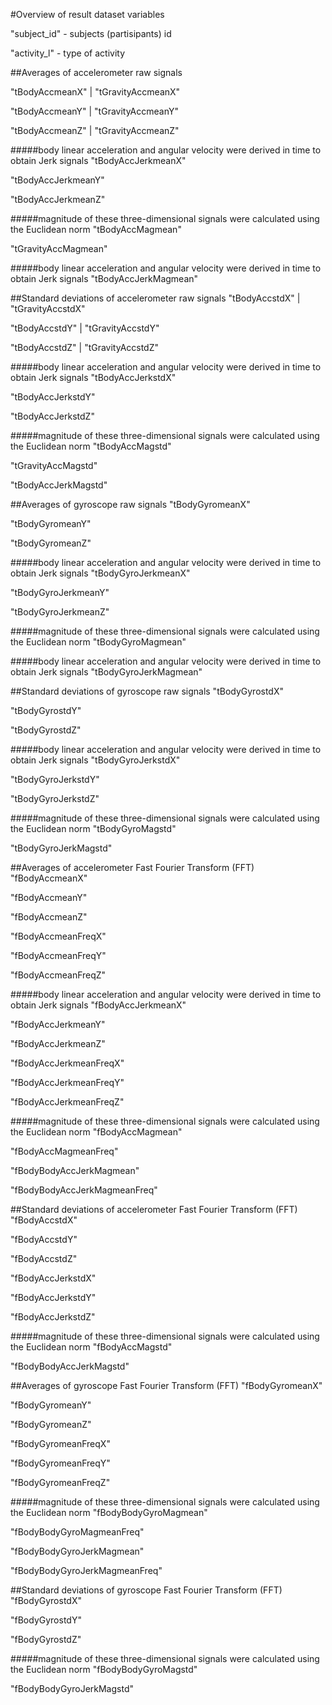 #Overview of result dataset variables

"subject_id" - subjects (partisipants) id

"activity_l" - type of activity

##Averages of accelerometer raw signals

"tBodyAccmeanX" | "tGravityAccmeanX"

"tBodyAccmeanY" | "tGravityAccmeanY"

"tBodyAccmeanZ" | "tGravityAccmeanZ"

#####body linear acceleration and angular velocity were derived in time to obtain Jerk signals
"tBodyAccJerkmeanX"

"tBodyAccJerkmeanY"

"tBodyAccJerkmeanZ"

#####magnitude of these three-dimensional signals were calculated using the Euclidean norm
"tBodyAccMagmean" 


"tGravityAccMagmean"

#####body linear acceleration and angular velocity were derived in time to obtain Jerk signals
"tBodyAccJerkMagmean" 




##Standard deviations of accelerometer raw signals
"tBodyAccstdX" | "tGravityAccstdX" 

"tBodyAccstdY" | "tGravityAccstdY" 

"tBodyAccstdZ" | "tGravityAccstdZ" 


#####body linear acceleration and angular velocity were derived in time to obtain Jerk signals
"tBodyAccJerkstdX" 

"tBodyAccJerkstdY" 

"tBodyAccJerkstdZ" 

#####magnitude of these three-dimensional signals were calculated using the Euclidean norm
"tBodyAccMagstd" 


"tGravityAccMagstd" 


"tBodyAccJerkMagstd" 






##Averages of gyroscope raw signals
"tBodyGyromeanX" 

"tBodyGyromeanY" 

"tBodyGyromeanZ" 


#####body linear acceleration and angular velocity were derived in time to obtain Jerk signals
"tBodyGyroJerkmeanX" 

"tBodyGyroJerkmeanY" 

"tBodyGyroJerkmeanZ" 

#####magnitude of these three-dimensional signals were calculated using the Euclidean norm
"tBodyGyroMagmean"

#####body linear acceleration and angular velocity were derived in time to obtain Jerk signals
"tBodyGyroJerkMagmean"


 

##Standard deviations of gyroscope raw signals
"tBodyGyrostdX" 

"tBodyGyrostdY" 

"tBodyGyrostdZ" 

#####body linear acceleration and angular velocity were derived in time to obtain Jerk signals
"tBodyGyroJerkstdX" 

"tBodyGyroJerkstdY" 

"tBodyGyroJerkstdZ" 

#####magnitude of these three-dimensional signals were calculated using the Euclidean norm
"tBodyGyroMagstd" 


"tBodyGyroJerkMagstd" 




##Averages of accelerometer Fast Fourier Transform (FFT)
"fBodyAccmeanX" 

"fBodyAccmeanY" 

"fBodyAccmeanZ" 



"fBodyAccmeanFreqX" 

"fBodyAccmeanFreqY" 

"fBodyAccmeanFreqZ" 


#####body linear acceleration and angular velocity were derived in time to obtain Jerk signals
"fBodyAccJerkmeanX" 

"fBodyAccJerkmeanY" 

"fBodyAccJerkmeanZ" 


"fBodyAccJerkmeanFreqX" 

"fBodyAccJerkmeanFreqY" 

"fBodyAccJerkmeanFreqZ" 

#####magnitude of these three-dimensional signals were calculated using the Euclidean norm
"fBodyAccMagmean" 


"fBodyAccMagmeanFreq" 


"fBodyBodyAccJerkMagmean" 


"fBodyBodyAccJerkMagmeanFreq" 


##Standard deviations of accelerometer Fast Fourier Transform (FFT)
"fBodyAccstdX" 

"fBodyAccstdY" 

"fBodyAccstdZ" 


"fBodyAccJerkstdX" 

"fBodyAccJerkstdY" 

"fBodyAccJerkstdZ" 

#####magnitude of these three-dimensional signals were calculated using the Euclidean norm
"fBodyAccMagstd" 


"fBodyBodyAccJerkMagstd" 


##Averages of gyroscope Fast Fourier Transform (FFT)
"fBodyGyromeanX" 

"fBodyGyromeanY" 

"fBodyGyromeanZ" 


"fBodyGyromeanFreqX" 

"fBodyGyromeanFreqY" 

"fBodyGyromeanFreqZ" 

#####magnitude of these three-dimensional signals were calculated using the Euclidean norm
"fBodyBodyGyroMagmean" 

"fBodyBodyGyroMagmeanFreq" 

"fBodyBodyGyroJerkMagmean" 

"fBodyBodyGyroJerkMagmeanFreq"


##Standard deviations of gyroscope Fast Fourier Transform (FFT)
"fBodyGyrostdX" 

"fBodyGyrostdY" 

"fBodyGyrostdZ" 


#####magnitude of these three-dimensional signals were calculated using the Euclidean norm
"fBodyBodyGyroMagstd" 



"fBodyBodyGyroJerkMagstd" 
